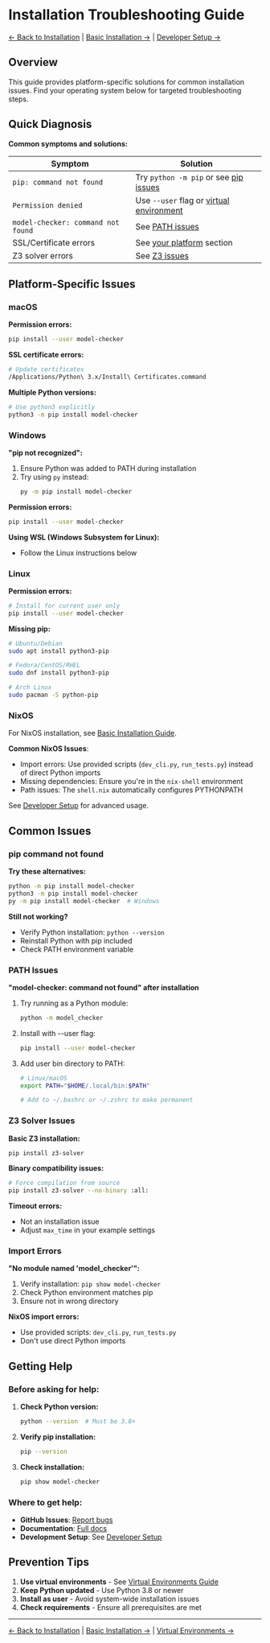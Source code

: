 # Installation Troubleshooting Guide

[← Back to Installation](README.md) | [Basic Installation →](BASIC_INSTALLATION.md) | [Developer Setup →](DEVELOPER_SETUP.md)

## Overview

This guide provides platform-specific solutions for common installation issues. Find your operating system below for targeted troubleshooting steps.

## Quick Diagnosis

**Common symptoms and solutions:**

| Symptom | Solution |
|---------|----------|
| `pip: command not found` | Try `python -m pip` or see [pip issues](#pip-command-not-found) |
| `Permission denied` | Use `--user` flag or [virtual environment](VIRTUAL_ENVIRONMENTS.md) |
| `model-checker: command not found` | See [PATH issues](#path-issues) |
| SSL/Certificate errors | See [your platform](#platform-specific-issues) section |
| Z3 solver errors | See [Z3 issues](#z3-solver-issues) |

## Platform-Specific Issues

### macOS

**Permission errors:**
```bash
pip install --user model-checker
```

**SSL certificate errors:**
```bash
# Update certificates
/Applications/Python\ 3.x/Install\ Certificates.command
```

**Multiple Python versions:**
```bash
# Use python3 explicitly
python3 -m pip install model-checker
```

### Windows

**"pip not recognized":**
1. Ensure Python was added to PATH during installation
2. Try using `py` instead:
   ```bash
   py -m pip install model-checker
   ```

**Permission errors:**
```bash
pip install --user model-checker
```

**Using WSL (Windows Subsystem for Linux):**
- Follow the Linux instructions below

### Linux

**Permission errors:**
```bash
# Install for current user only
pip install --user model-checker
```

**Missing pip:**
```bash
# Ubuntu/Debian
sudo apt install python3-pip

# Fedora/CentOS/RHEL
sudo dnf install python3-pip

# Arch Linux
sudo pacman -S python-pip
```

### NixOS

For NixOS installation, see [Basic Installation Guide](BASIC_INSTALLATION.md#nixos-installation).

**Common NixOS Issues**:
- Import errors: Use provided scripts (`dev_cli.py`, `run_tests.py`) instead of direct Python imports
- Missing dependencies: Ensure you're in the `nix-shell` environment
- Path issues: The `shell.nix` automatically configures PYTHONPATH

See [Developer Setup](DEVELOPER_SETUP.md#nixos-development) for advanced usage.

## Common Issues

### pip command not found

**Try these alternatives:**
```bash
python -m pip install model-checker
python3 -m pip install model-checker
py -m pip install model-checker  # Windows
```

**Still not working?**
- Verify Python installation: `python --version`
- Reinstall Python with pip included
- Check PATH environment variable

### PATH Issues

**"model-checker: command not found" after installation**

1. Try running as a Python module:
   ```bash
   python -m model_checker
   ```

2. Install with --user flag:
   ```bash
   pip install --user model-checker
   ```

3. Add user bin directory to PATH:
   ```bash
   # Linux/macOS
   export PATH="$HOME/.local/bin:$PATH"
   
   # Add to ~/.bashrc or ~/.zshrc to make permanent
   ```

### Z3 Solver Issues

**Basic Z3 installation:**
```bash
pip install z3-solver
```

**Binary compatibility issues:**
```bash
# Force compilation from source
pip install z3-solver --no-binary :all:
```

**Timeout errors:**
- Not an installation issue
- Adjust `max_time` in your example settings

### Import Errors

**"No module named 'model_checker'":**
1. Verify installation: `pip show model-checker`
2. Check Python environment matches pip
3. Ensure not in wrong directory

**NixOS import errors:**
- Use provided scripts: `dev_cli.py`, `run_tests.py`
- Don't use direct Python imports

## Getting Help

### Before asking for help:

1. **Check Python version:**
   ```bash
   python --version  # Must be 3.8+
   ```

2. **Verify pip installation:**
   ```bash
   pip --version
   ```

3. **Check installation:**
   ```bash
   pip show model-checker
   ```

### Where to get help:

- **GitHub Issues**: [Report bugs](https://github.com/benbrastmckie/ModelChecker/issues)
- **Documentation**: [Full docs](https://github.com/benbrastmckie/ModelChecker)
- **Development Setup**: See [Developer Setup](DEVELOPER_SETUP.md)

## Prevention Tips

1. **Use virtual environments** - See [Virtual Environments Guide](VIRTUAL_ENVIRONMENTS.md)
2. **Keep Python updated** - Use Python 3.8 or newer
3. **Install as user** - Avoid system-wide installation issues
4. **Check requirements** - Ensure all prerequisites are met

---

[← Back to Installation](README.md) | [Basic Installation →](BASIC_INSTALLATION.md) | [Virtual Environments →](VIRTUAL_ENVIRONMENTS.md)